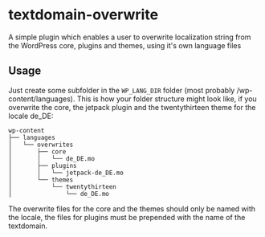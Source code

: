 textdomain-overwrite
====================

A simple plugin which enables a user to overwrite localization string from the WordPress core, 
plugins and themes, using it's own language files


## Usage

Just create some subfolder in the `WP_LANG_DIR` folder (most probably /wp-content/languages). 
This is how your folder structure might look like, if you overwrite the core, the jetpack plugin 
and the twentythirteen theme for the locale de_DE:

```
wp-content
├── languages
│   └── overwrites
│       ├── core
│       │   └── de_DE.mo
│       ├── plugins
│       │   └── jetpack-de_DE.mo
│       └── themes
│           └── twentythirteen
│               └── de_DE.mo
```

The overwrite files for the core and the themes should only be named with the locale, the files for 
plugins must be prepended with the name of the textdomain.
